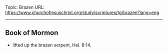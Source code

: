 Topic: Brazen
URL: https://www.churchofjesuschrist.org/study/scriptures/tg/brazen?lang=eng

---

## Book of Mormon

- lifted up the brazen serpent, Hel. 8:14.

